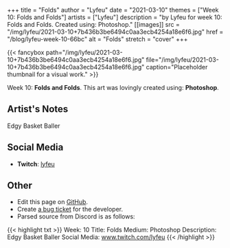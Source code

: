 +++
title =       "Folds"
author =      "Lyfeu"
date =        "2021-03-10"
themes =      ["Week 10: Folds and Folds"]
artists =     ["Lyfeu"]
description = "by Lyfeu for week 10: Folds and Folds. Created using: Photoshop."
[[images]]
              src = "/img/lyfeu/2021-03-10+7b436b3be6494c0aa3ecb4254a18e6f6.jpg"
              href = "/blog/lyfeu-week-10-66bc"
              alt = "Folds"
              stretch = "cover"
+++


{{< fancybox path="/img/lyfeu/2021-03-10+7b436b3be6494c0aa3ecb4254a18e6f6.jpg" file="/img/lyfeu/2021-03-10+7b436b3be6494c0aa3ecb4254a18e6f6.jpg" caption="Placeholder thumbnail for a visual work." >}}


Week 10: **Folds and Folds**. This art was lovingly created using: **Photoshop**.

## Artist's Notes

Edgy Basket Baller

## Social Media

- **Twitch**: <a href='https://twitch.tv/lyfeu' target='_blank'>lyfeu</a>


## Other

- Edit this page on [GitHub](https://github.com/teaminkling/web-refresh/edit/main/content/blog/lyfeu-week-10-66bc.md).
- Create [a bug ticket](https://github.com/teaminkling/web-refresh/issues/new?assignees=&labels=bug&template=problem-report.md&title=) for the developer.
- Parsed source from Discord is as follows:

{{< highlight txt >}}
Week: 10 
Title: Folds
Medium: Photoshop 
Description: Edgy Basket Baller
Social Media: www.twitch.com/lyfeu
{{< /highlight >}}